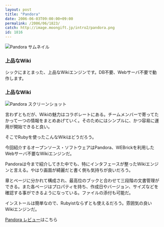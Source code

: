 ```yaml
---
layout: post
title: "Pandora"
date: 2006-06-03T09:00:00+09:00
permalink: /2006/06/1823/
catch: http://image.moongift.jp/intro2/pandora.png
id: 1816
---
```

 ![Pandora サムネイル](http://image.moongift.jp/intro2/pandora.t.png "Pandora サムネイル")
  

### 上品なWiki
  
シックにまとまった、上品なWikiエンジンです。DB不要、Webサーバ不要で動作します。  
<!--more-->  

### 上品なWiki
  

![Pandora スクリーンショット](http://image.moongift.jp/intro2/pandora.png "Pandora スクリーンショット")

  

言わずともだが、Wikiの魅力はコラボレートにある。チームメンバーで寄ってたかって一つの情報をまとめあげていく。そのためにはシンプルに、かつ容易に運用が開始できると良い。

  

そこでRubyを使ったこんなWikiはどうだろう。

  

今回紹介するオープンソース・ソフトウェアはPandora、WEBrickを利用したWebサーバ不要なWikiエンジンだ。

  

Pandoraは今まで紹介してきた中でも、特にインタフェースが整ったWikiエンジンと言える。やはり画面が綺麗だと書く側も気持ちが良いだろう。

  

章とページに分かれて構成され、最高位のブックと合わせて三段階の文書管理ができる。また各ページはプロパティを持ち、作成日やバージョン、サイズなどを確認する事ができるようになっている。ファイルの添付も可能だ。

  

インストールは簡単なので、Rubyistならずとも使えるだろう。雰囲気の良いWikiエンジンだ。

  

[Pandora レビュー](http://oss.moongift.jp/review/i-1824.html)はこちら

